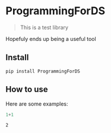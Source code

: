 # ProgrammingForDS
> This is a test library


Hopefuly ends up being a useful tool

## Install

`pip install ProgrammingForDS`

## How to use

Here are some examples:

```python
1+1
```




    2


